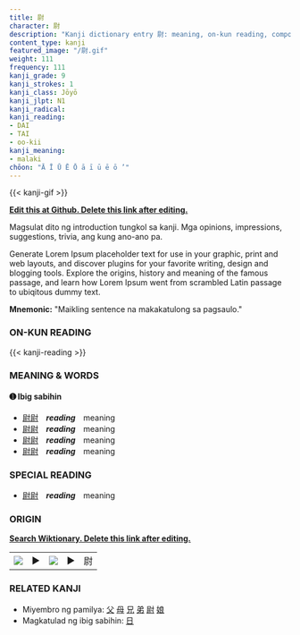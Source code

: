 ```yaml
---
title: 尉
character: 尉
description: "Kanji dictionary entry 尉: meaning, on-kun reading, compounds, origin, related kanji"
content_type: kanji
featured_image: "/尉.gif"
weight: 111
frequency: 111
kanji_grade: 9
kanji_strokes: 1
kanji_class: Jōyō
kanji_jlpt: N1
kanji_radical: 
kanji_reading: 
- DAI
- TAI
- oo-kii
kanji_meaning:
- malaki
chōon: "Ā Ī Ū Ē Ō ā ī ū ē ō ’"
---
```

[//]: # (Don't edit the line below. Kanji animated GIF code is automatically generated.)
{{< kanji-gif >}}

[//]: # (Edit below this line.)

**[Edit this at Github. Delete this link after editing.](https://github.com/tim0g/tim/tree/main/content/kanji/尉/index.md)**

Magsulat dito ng introduction tungkol sa kanji. Mga opinions, impressions, suggestions, trivia, ang kung ano-ano pa.

Generate Lorem Ipsum placeholder text for use in your graphic, print and web layouts, and discover plugins for your favorite writing, design and blogging tools. Explore the origins, history and meaning of the famous passage, and learn how Lorem Ipsum went from scrambled Latin passage to ubiqitous dummy text.
 
**Mnemonic:** "Maikling sentence na makakatulong sa pagsaulo."

### ON-KUN READING

[//]: # (Don't edit the line below. ON-KUN READING code is automatically generated.)
{{< kanji-reading >}}

### MEANING & WORDS

#### ➊ **Ibig sabihin**
  - [尉](../尉)[尉](../尉)　***reading***　meaning
  - [尉](../尉)[尉](../尉)　***reading***　meaning
  - [尉](../尉)[尉](../尉)　***reading***　meaning
  - [尉](../尉)[尉](../尉)　***reading***　meaning

### SPECIAL READING
  - [尉](../尉)[尉](../尉)　***reading***　meaning

### ORIGIN

**[Search Wiktionary. Delete this link after editing.](https://wiktionary.org/wiki/尉)**
<table class="kanji-table"><tr><td>
<img src="60px-尉-bronze.svg.png">
</td><td>▶</td><td>
<img src="60px-尉-oracle.svg.png">
</td><td>▶</td>
<td class="kanji-origin">尉</td>
</tr></table>

### RELATED KANJI
- Miyembro ng pamilya: [父](../父) [母](../母) [兄](../兄) [弟](../弟) [尉](../尉) [娘](../娘)
- Magkatulad ng ibig sabihin: [日](../日)
